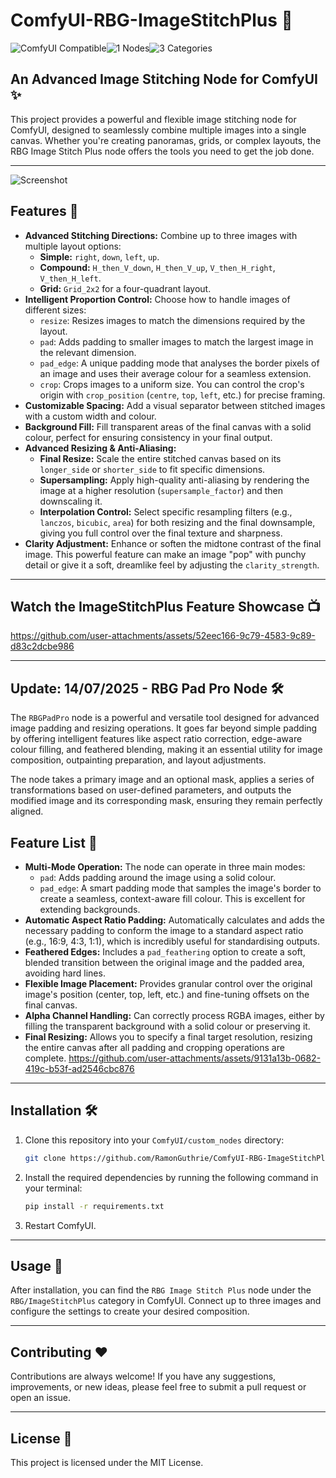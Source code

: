 # ComfyUI-RBG-ImageStitchPlus 🧩
<img src="https://img.shields.io/badge/ComfyUI-Compatible-blue?style=for-the-badge" alt="ComfyUI Compatible"><img src="https://img.shields.io/badge/Nodes-1-green?style=for-the-badge" alt="1 Nodes"><img src="https://img.shields.io/badge/Categories-3-orange?style=for-the-badge" alt="3 Categories">

## An Advanced Image Stitching Node for ComfyUI ✨

This project provides a powerful and flexible image stitching node for ComfyUI, designed to seamlessly combine multiple images into a single canvas. Whether you're creating panoramas, grids, or complex layouts, the RBG Image Stitch Plus node offers the tools you need to get the job done.

---
![Screenshot](https://github.com/user-attachments/assets/9bc5e84f-4d33-46d5-b5c1-0fc21ef7699d)
## Features 🚀

-   **Advanced Stitching Directions:** Combine up to three images with multiple layout options:
    -   **Simple:** `right`, `down`, `left`, `up`.
    -   **Compound:** `H_then_V_down`, `H_then_V_up`, `V_then_H_right`, `V_then_H_left`.
    -   **Grid:** `Grid_2x2` for a four-quadrant layout.
-   **Intelligent Proportion Control:** Choose how to handle images of different sizes:
    -   `resize`: Resizes images to match the dimensions required by the layout.
    -   `pad`: Adds padding to smaller images to match the largest image in the relevant dimension.
    -   `pad_edge`: A unique padding mode that analyses the border pixels of an image and uses their average colour for a seamless extension.
    -   `crop`: Crops images to a uniform size. You can control the crop's origin with `crop_position` (`centre`, `top`, `left`, etc.) for precise framing.
-   **Customizable Spacing:** Add a visual separator between stitched images with a custom width and colour.
-   **Background Fill:** Fill transparent areas of the final canvas with a solid colour, perfect for ensuring consistency in your final output.
-   **Advanced Resizing & Anti-Aliasing:**
    -   **Final Resize:** Scale the entire stitched canvas based on its `longer_side` or `shorter_side` to fit specific dimensions.
    -   **Supersampling:** Apply high-quality anti-aliasing by rendering the image at a higher resolution (`supersample_factor`) and then downscaling it.
    -   **Interpolation Control:** Select specific resampling filters (e.g., `lanczos`, `bicubic`, `area`) for both resizing and the final downsample, giving you full control over the final texture and sharpness.
-   **Clarity Adjustment:** Enhance or soften the midtone contrast of the final image. This powerful feature can make an image "pop" with punchy detail or give it a soft, dreamlike feel by adjusting the `clarity_strength`.
---
## Watch the ImageStitchPlus Feature Showcase 📺  
https://github.com/user-attachments/assets/52eec166-9c79-4583-9c89-d83c2dcbe986

---

## Update: 14/07/2025 - RBG Pad Pro Node 🛠️

The `RBGPadPro` node is a powerful and versatile tool designed for advanced image padding and resizing operations. It goes far beyond simple padding by offering intelligent features like aspect ratio correction, edge-aware colour filling, and feathered blending, making it an essential utility for image composition, outpainting preparation, and layout adjustments.

The node takes a primary image and an optional mask, applies a series of transformations based on user-defined parameters, and outputs the modified image and its corresponding mask, ensuring they remain perfectly aligned.

## Feature List 🚀

- **Multi-Mode Operation:** The node can operate in three main modes:
  - `pad`: Adds padding around the image using a solid colour.
  - `pad_edge`: A smart padding mode that samples the image's border to create a seamless, context-aware fill colour. This is excellent for extending backgrounds.
- **Automatic Aspect Ratio Padding:** Automatically calculates and adds the necessary padding to conform the image to a standard aspect ratio (e.g., 16:9, 4:3, 1:1), which is incredibly useful for standardising outputs.
- **Feathered Edges:** Includes a `pad_feathering` option to create a soft, blended transition between the original image and the padded area, avoiding hard lines.
- **Flexible Image Placement:** Provides granular control over the original image's position (center, top, left, etc.) and fine-tuning offsets on the final canvas.
- **Alpha Channel Handling:** Can correctly process RGBA images, either by filling the transparent background with a solid colour or preserving it.
- **Final Resizing:** Allows you to specify a final target resolution, resizing the entire canvas after all padding and cropping operations are complete.
https://github.com/user-attachments/assets/9131a13b-0682-419c-b53f-ad2546cbc876
---

## Installation 🛠️

1.  Clone this repository into your `ComfyUI/custom_nodes` directory:
    ```bash
    git clone https://github.com/RamonGuthrie/ComfyUI-RBG-ImageStitchPlus.git
    ```
2.  Install the required dependencies by running the following command in your terminal:
    ```bash
    pip install -r requirements.txt
    ```
3. Restart ComfyUI.

---

## Usage 🚀

After installation, you can find the `RBG Image Stitch Plus` node under the `RBG/ImageStitchPlus` category in ComfyUI. Connect up to three images and configure the settings to create your desired composition.

---

## Contributing ❤️

Contributions are always welcome! If you have any suggestions, improvements, or new ideas, please feel free to submit a pull request or open an issue.

---

## License 📜

This project is licensed under the MIT License.
